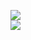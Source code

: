 [![](https://img.shields.io/badge/Made%20With-Github%20Spray-lightgrey.svg?style=for-the-badge&logo=github)](https://github.com/Annihil/github-spray#19025)  
[![](https://i.imgur.com/2DrTn0Z.gif)](https://github.com/Annihil/github-spray)